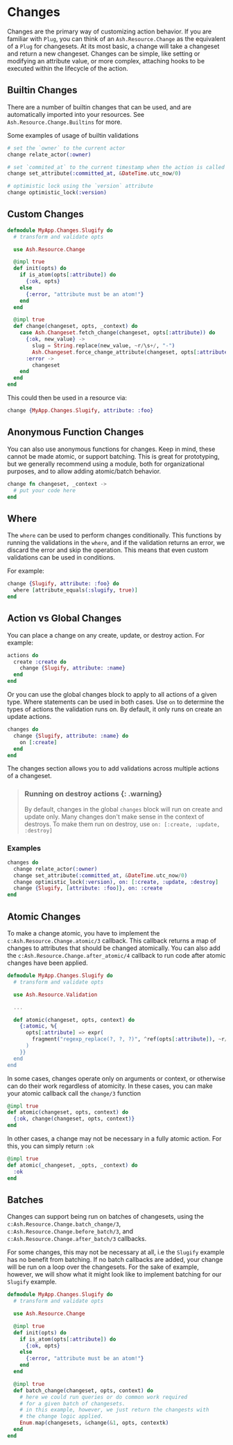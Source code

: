 # Changes

Changes are the primary way of customizing action behavior. If you are familiar with `Plug`, you can think of an `Ash.Resource.Change` as the equivalent of a `Plug` for changesets. At its most basic, a change will take a changeset and return a new changeset. Changes can be simple, like setting or modifying an attribute value, or more complex, attaching hooks to be executed within the lifecycle of the action.

## Builtin Changes

There are a number of builtin changes that can be used, and are automatically imported into your resources. See `Ash.Resource.Change.Builtins` for more.

Some examples of usage of builtin validations

```elixir
# set the `owner` to the current actor
change relate_actor(:owner)

# set `commited_at` to the current timestamp when the action is called
change set_attribute(:committed_at, &DateTime.utc_now/0)

# optimistic lock using the `version` attribute
change optimistic_lock(:version)
```

## Custom Changes

```elixir
defmodule MyApp.Changes.Slugify do
  # transform and validate opts

  use Ash.Resource.Change

  @impl true
  def init(opts) do
    if is_atom(opts[:attribute]) do
      {:ok, opts}
    else
      {:error, "attribute must be an atom!"}
    end
  end

  @impl true
  def change(changeset, opts, _context) do
    case Ash.Changeset.fetch_change(changeset, opts[:attribute)) do
      {:ok, new_value} ->
        slug = String.replace(new_value, ~r/\s+/, "-")
        Ash.Changeset.force_change_attribute(changeset, opts[:attribute], slug)
      :error ->
        changeset
    end
  end
end
```

This could then be used in a resource via:

```elixir
change {MyApp.Changes.Slugify, attribute: :foo}
```

## Anonymous Function Changes

You can also use anonymous functions for changes. Keep in mind, these cannot be made atomic, or support batching. This is great for prototyping, but we generally recommend using a module, both for organizational purposes, and to allow adding atomic/batch behavior.

```elixir
change fn changeset, _context ->
  # put your code here
end
```

## Where

The `where` can be used to perform changes conditionally. This functions by running the validations in the `where`, and if the validation returns an error, we discard the error and skip the operation. This means that even custom validations can be used in conditions.

For example:

```elixir
change {Slugify, attribute: :foo} do
  where [attribute_equals(:slugify, true)]
end
```

## Action vs Global Changes

You can place a change on any create, update, or destroy action. For example:

```elixir
actions do
  create :create do
    change {Slugify, attribute: :name}
  end
end
```

Or you can use the global changes block to apply to all actions of a given type. Where statements can be used in both cases. Use `on` to determine the types of actions the validation runs on. By default, it only runs on create an update actions.

```elixir
changes do
  change {Slugify, attribute: :name} do
    on [:create]
  end
end
```

The changes section allows you to add validations across multiple actions of a changeset.

> ### Running on destroy actions {: .warning}
>
> By default, changes in the global `changes` block will run on create and update only. Many changes don't make sense in the context of destroys. To make them run on destroy, use `on: [:create, :update, :destroy]`

### Examples

```elixir
changes do
  change relate_actor(:owner)
  change set_attribute(:committed_at, &DateTime.utc_now/0)
  change optimistic_lock(:version), on: [:create, :update, :destroy]
  change {Slugify, [attribute: :foo]}, on: :create
end
```

## Atomic Changes

To make a change atomic, you have to implement the `c:Ash.Resource.Change.atomic/3` callback. This callback returns a map of changes to attributes that should be changed atomically. You can also add the `c:Ash.Resource.Change.after_atomic/4` callback to run code after atomic changes have been applied.

```elixir
defmodule MyApp.Changes.Slugify do
  # transform and validate opts

  use Ash.Resource.Validation

  ...

  def atomic(changeset, opts, context) do
    {:atomic, %{
      opts[:attribute] => expr(
        fragment("regexp_replace(?, ?, ?)", ^ref(opts[:attribute]), ~r/\s+/, "-"")
      )
    }}
  end
end
```

In some cases, changes operate only on arguments or context, or otherwise can do their work regardless of atomicity. In these cases, you can make your atomic callback call the `change/3` function

```elixir
@impl true
def atomic(changeset, opts, context) do
  {:ok, change(changeset, opts, context)}
end
```

In other cases, a change may not be necessary in a fully atomic action. For this, you can simply return `:ok`

```elixir
@impl true
def atomic(_changeset, _opts, _context) do
  :ok
end
```

## Batches

Changes can support being run on batches of changesets, using the `c:Ash.Resource.Change.batch_change/3`, `c:Ash.Resource.Change.before_batch/3`, and `c:Ash.Resource.Change.after_batch/3` callbacks.

For some changes, this may not be necessary at all, i.e the `Slugify` example has no benefit from batching. If no batch callbacks are added, your change will be run on a loop over the changesets. For the sake of example, however, we will show what it might look like to implement batching for our `Slugify` example.

```elixir
defmodule MyApp.Changes.Slugify do
  # transform and validate opts

  use Ash.Resource.Change

  @impl true
  def init(opts) do
    if is_atom(opts[:attribute]) do
      {:ok, opts}
    else
      {:error, "attribute must be an atom!"}
    end
  end

  @impl true
  def batch_change(changeset, opts, context) do
    # here we could run queries or do common work required
    # for a given batch of changesets.
    # in this example, however, we just return the changests with
    # the change logic applied.
    Enum.map(changesets, &change(&1, opts, contextk)
  end
end
```
